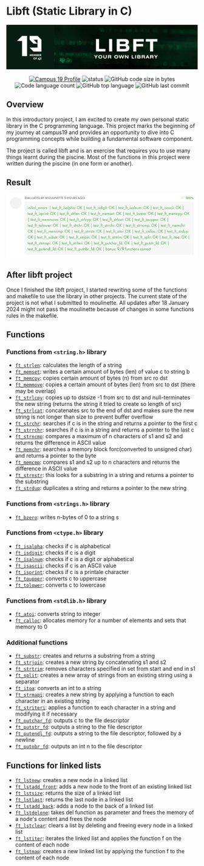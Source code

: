 # Libft (Static Library in C)
![libft header](https://github.com/P-Claus/libft/blob/main/subject/LIBFT-header.png)

<p align='center'>
	<a href='https://profile.intra.42.fr/users/pclaus' target="_blank"><img alt="Campus 19 Profile" src="https://img.shields.io/badge/Campus%2019%20Profile-071C13" ></a>
<img alt="status" src="https://img.shields.io/badge/status-done-success?color=071C13&style=flat-square"/>
<img alt="GitHub code size in bytes" src="https://img.shields.io/github/languages/code-size/P-Claus/libft?color=071C13" />
	<img alt="Code language count" src="https://img.shields.io/github/languages/count/P-Claus/libft?color=071C13" />
	<img alt="GitHub top language" src="https://img.shields.io/github/languages/top/P-Claus/libft?color=071C13" />
	<img alt="GitHub last commit" src="https://img.shields.io/github/last-commit/P-Claus/libft?color=071C13" />

	
</p>


## Overview

In this introductory project, I am excited to create my own personal static library in the C programming language. This project marks the beginning of my journey at campus19 and provides an opportunity to dive into C programming concepts while building a fundamental software component.<br>

The project is called libft and is an exercise that requires you to use many things learnt during the piscine. Most of the functions in this project were written during the piscine (in one form or another).

## Result
 ![libft result](https://github.com/P-Claus/libft/blob/main/subject/libft.png)

## After libft project
Once I finished the libft project, I started rewriting some of the functions and makefile to use the library in other projects. The current state of the project is not what I submitted to moulinette. All updates after 18 January 2024 might not pass the moulinette because of changes in some functions rules in the makefile.

## Functions


### Functions from `<string.h>` library
* [`ft_strlen`](https://github.com/P-Claus/libft/blob/main/libft/ft_strlen.c): calculates the length of a string
* [`ft_memset`](https://github.com/P-Claus/libft/blob/main/libft/ft_memset.c): writes a certain amount of bytes (len) of value c to string b 
* [`ft_memcpy`](https://github.com/P-Claus/libft/blob/main/libft/ft_memcpy.c): copies certain amount of bytes (n) from src ro dst 
* [`ft_memmove`](https://github.com/P-Claus/libft/blob/main/libft/ft_memmove.c): copies a certain amount of bytes (len) from src to dst (there may be overlap)
* [`ft_strlcpy`](https://github.com/P-Claus/libft/blob/main/libft/ft_strlcpy.c): copies up to dstsize -1 from src to dst and null-terminates the new string (returns the string it tried to create so length of src)
* [`ft_strlcat`](https://github.com/P-Claus/libft/blob/main/libft/ft_strlcat.c): concatenates src to the end of dst and makes sure the new string is not longer than size to prevent buffer overflow
* [`ft_strchr`](https://github.com/P-Claus/libft/blob/main/libft/ft_strchr.c): searches if c is in the string and returns a pointer to the first c
* [`ft_strrchr`](https://github.com/P-Claus/libft/blob/main/libft/ft_strrchr.c): searches if c is in a string and returns a pointer to the last c
* [`ft_strncmp`](https://github.com/P-Claus/libft/blob/main/libft/ft_strncmp.c): compares a maximum of n characters of s1 and s2 and returns the difference in ASCII value
* [`ft_memchr`](https://github.com/P-Claus/libft/blob/main/libft/ft_memchr.c): searches a memory block forc(converted to unsigned char) and returns a pointer to the byte
* [`ft_memcmp`](https://github.com/P-Claus/libft/blob/main/libft/ft_memcmp.c): compares s1 and s2 up to n characters and returns the difference in ASCII value
* [`ft_strnstr`](https://github.com/P-Claus/libft/blob/main/libft/ft_strnstr.c): this looks for a substring in a string and returns a pointer to the substring
* [`ft_strdup`](https://github.com/P-Claus/libft/blob/main/libft/ft_strdup.c): duplicates a string and returns a pointer to the new string

### Functions from `<strings.h>` library
* [`ft_bzero`](https://github.com/P-Claus/libft/blob/main/libft/ft_bzero.c): writes n-bytes of 0 to a string s

### Functions from `<ctype.h>` library
* [`ft_isalpha`](https://github.com/P-Claus/libft/blob/main/libft/ft_isalpha.c): checks if c is alphabetical 
* [`ft_isdigit`](https://github.com/P-Claus/libft/blob/main/libft/ft_isdigit.c): checks if c is a digit 
* [`ft_isalnum`](https://github.com/P-Claus/libft/blob/main/libft/ft_isalnum.c): checks if c is a digit or alphabetical 
* [`ft_isascii`](https://github.com/P-Claus/libft/blob/main/libft/ft_isascii.c): checks if c is an ASCII value 
* [`ft_isprint`](https://github.com/P-Claus/libft/blob/main/libft/ft_isprint.c): checks if c is a printale character
* [`ft_toupper`](https://github.com/P-Claus/libft/blob/main/libft/ft_toupper.c): converts c to uppercase
* [`ft_tolower`](https://github.com/P-Claus/libft/blob/main/libft/ft_tolower.c): converts c to lowercase

### Functions from `<stdlib.h>` library
* [`ft_atoi`](https://github.com/P-Claus/libft/blob/main/libft/ft_atoi.c): converts string to integer
* [`ft_calloc`](https://github.com/P-Claus/libft/blob/main/libft/ft_calloc.c): allocates memory for a number of elements and sets that memory to 0

### Additional functions
* [`ft_substr`](https://github.com/P-Claus/libft/blob/main/libft/ft_substr.c): creates and returns a substring from a string
* [`ft_strjoin`](https://github.com/P-Claus/libft/blob/main/libft/ft_strjoin.c): creates a new string by concatenating s1 and s2
* [`ft_strtrim`](https://github.com/P-Claus/libft/blob/main/libft/ft_strtrim.c): removes characters specified in set from start and end in s1
* [`ft_split`](https://github.com/P-Claus/libft/blob/main/libft/ft_split.c): creates a new array of strings from an existing string using a separator
* [`ft_itoa`](https://github.com/P-Claus/libft/blob/main/libft/ft_itoa.c): converts an int to a string
* [`ft_strmapi`](https://github.com/P-Claus/libft/blob/main/libft/ft_strmapi.c): creates a new string by applying a function to each character in an existing string
* [`ft_striteri`](https://github.com/P-Claus/libft/blob/main/libft/ft_striteri.c): applies a function to each character in a string and modifying it if necessary
* [`ft_putchar_fd`](https://github.com/P-Claus/libft/blob/main/libft/ft_putchar_fd.c): outputs c to the file descriptor
* [`ft_putstr_fd`](https://github.com/P-Claus/libft/blob/main/libft/ft_putstr_fd.c): outputs a string to the file descriptor
* [`ft_putendl_fd`](https://github.com/P-Claus/libft/blob/main/libft/ft_putendl_fd.c): outputs a string to the file descriptor, followed by a newline
* [`ft_putnbr_fd`](https://github.com/P-Claus/libft/blob/main/libft/ft_putnbr_fd.c): outputs an int n to the file descriptor

## Functions for linked lists
* [`ft_lstnew`](https://github.com/P-Claus/libft/blob/main/libft/ft_lstnew_bonus.c): creates a new node in a linked list
* [`ft_lstadd_front`](https://github.com/P-Claus/libft/blob/main/libft/ft_lstadd_front_bonus.c): adds a new node to the front of an existing linked list
* [`ft_lstsize`](https://github.com/P-Claus/libft/blob/main/libft/ft_lstsize_bonus.c): returns the size of a linked list
* [`ft_lstlast`](https://github.com/P-Claus/libft/blob/main/libft/ft_lstlast_bonus.c): returns the last node in a linked list
* [`ft_lstadd_back`](https://github.com/P-Claus/libft/blob/main/libft/ft_lstadd_back_bonus.c): adds a node to the back of a linked list
* [`ft_lstdelone`](https://github.com/P-Claus/libft/blob/main/libft/ft_lstdelone_bonus.c): takes del function as parameter and frees the memory of a node's content and frees the node
* [`ft_lstclear`](https://github.com/P-Claus/libft/blob/main/libft/ft_lstclear_bonus.c): clears a list by deleting and freeing every node in a linked list
* [`ft_lstiter`](https://github.com/P-Claus/libft/blob/main/libft/ft_lstiter_bonus.c): iterates the linked list and applies the function f on the content of each node
* [`ft_lstmap`](https://github.com/P-Claus/libft/blob/main/libft/ft_lstmap_bonus.c): creates a new linked list by applying the function f to the content of each node
